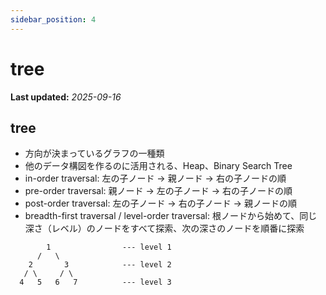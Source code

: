 ```yaml
---
sidebar_position: 4
---
```


# tree

**Last updated:** _2025-09-16_

## tree

- 方向が決まっているグラフの一種類
- 他のデータ構図を作るのに活用される、Heap、Binary Search Tree
- in-order traversal: 左の子ノード → 親ノード → 右の子ノードの順
- pre-order traversal: 親ノード → 左の子ノード → 右の子ノードの順
- post-order traversal: 左の子ノード → 右の子ノード → 親ノードの順
- breadth-first traversal / level-order traversal: 根ノードから始めて、同じ深さ（レベル）のノードをすべて探索、次の深さのノードを順番に探索

```
        1                --- level 1
      /   \
    2       3            --- level 2
   / \     / \
  4   5   6   7          --- level 3

```
